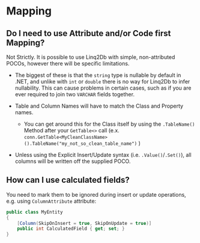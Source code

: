 # Mapping

## Do I need to use Attribute and/or Code first Mapping?

Not Strictly. It is possible to use Linq2Db with simple, non-attributed POCOs, however there will be specific limitations. 
 - The biggest of these is that the `string` type is nullable by default in .NET, and unlike with `int` or `double` there is no way for Linq2Db to infer nullability. This can cause problems in certain cases, such as if you are ever required to join two `VARCHAR` fields together.

 - Table and Column Names will have to match the Class and Property names.
   - You can get around this for the Class itself by using the `.TableName()` Method after your `GetTable<>` call (e.x.  `conn.GetTable<MyCleanClassName>().TableName("my_not_so_clean_table_name")` )

 - Unless using the Explicit Insert/Update syntax (i.e. `.Value()`/`.Set()`), all columns will be written off the supplied POCO.

## How can I use calculated fields?

You need to mark them to be ignored during insert or update operations, e.g. using `ColumnAttribute` attribute:
```cs
public class MyEntity
{
    [Column(SkipOnInsert = true, SkipOnUpdate = true)]
    public int CalculatedField { get; set; }
}
```